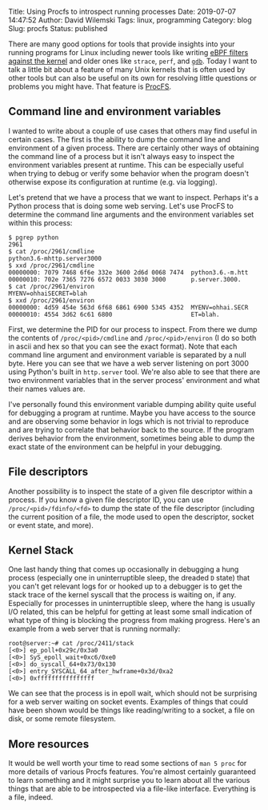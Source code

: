 Title: Using Procfs to introspect running processes
Date: 2019-07-07 14:47:52
Author: David Wilemski
Tags: linux, programming
Category: blog
Slug: procfs
Status: published

There are many good options for tools that provide insights into your running programs for Linux including newer tools like writing [eBPF filters against the kernel](http://www.brendangregg.com/ebpf.html) and older ones like `strace`, `perf`, and [`gdb`](https://www.youtube.com/watch?v=LwicN2u6Dro). Today I want to talk a little bit about a feature of many Unix kernels that is often used by other tools but can also be useful on its own for resolving little questions or problems you might have.  That feature is [ProcFS](https://en.wikipedia.org/wiki/Procfs).

## Command line and environment variables
I wanted to write about a couple of use cases that others may find useful in certain cases. The first is the ability to dump the command line and environment of a given process. There are certainly other ways of obtaining the command line of a process but it isn't always easy to inspect the environment variables present at runtime. This can be especially useful when trying to debug or verify some behavior when the program doesn't otherwise expose its configuration at runtime (e.g. via logging).

Let's pretend that we have a process that we want to inspect. Perhaps it's a Python process that is doing some web serving. Let's use ProcFS to determine the command line arguments and the environment variables set within this process:

```
$ pgrep python
2961
$ cat /proc/2961/cmdline
python3.6-mhttp.server3000
$ xxd /proc/2961/cmdline
00000000: 7079 7468 6f6e 332e 3600 2d6d 0068 7474  python3.6.-m.htt
00000010: 702e 7365 7276 6572 0033 3030 3000       p.server.3000.
$ cat /proc/2961/environ
MYENV=ohhaiSECRET=blah
$ xxd /proc/2961/environ
00000000: 4d59 454e 563d 6f68 6861 6900 5345 4352  MYENV=ohhai.SECR
00000010: 4554 3d62 6c61 6800                      ET=blah.
```

First, we determine the PID for our process to inspect. From there we dump the contents of `/proc/<pid>/cmdline` and `/proc/<pid>/environ` (I do so both in ascii and hex so that you can see the exact format). Note that each command line argument and environment variable is separated by a null byte. Here you can see that we have a web server listening on port 3000 using Python's built in `http.server` tool. We're also able to see that there are two environment variables that in the server process' environment and what their names values are.

I've personally found this environment variable dumping ability quite useful for debugging a program at runtime. Maybe you have access to the source and are observing some behavior in logs which is not trivial to reproduce and are trying to correlate that behavior back to the source. If the program derives behavior from the environment, sometimes being able to dump the exact state of the environment can be helpful in your debugging.

## File descriptors
Another possibility is to inspect the state of a given file descriptor within a process. If you know a given file descriptor ID, you can use `/proc/<pid>/fdinfo/<fd>` to dump the state of the file descriptor (including the current position of a file, the mode used to open the descriptor, socket or event state, and more).

## Kernel Stack
One last handy thing that comes up occasionally in debugging a hung process (especially one in uninterruptible sleep, the dreaded `D` state) that you can't get relevant logs for or hooked up to a debugger is to get the stack trace of the kernel syscall that the process is waiting on, if any. Especially for processes in uninterruptible sleep, where the hang is usually I/O related, this can be helpful for getting at least some small indication of what type of thing is blocking the progress from making progress. Here's an example from a web server that is running normally:

```
root@server:~# cat /proc/2411/stack
[<0>] ep_poll+0x29c/0x3a0
[<0>] SyS_epoll_wait+0xc6/0xe0
[<0>] do_syscall_64+0x73/0x130
[<0>] entry_SYSCALL_64_after_hwframe+0x3d/0xa2
[<0>] 0xffffffffffffffff
```

We can see that the process is in epoll wait, which should not be surprising for a web server waiting on socket events. Examples of things that could have been shown would be things like reading/writing to a socket, a file on disk, or some remote filesystem.

## More resources
It would be well worth your time to read some sections of `man 5 proc` for more details of various Procfs features. You're almost certainly guaranteed to learn something and it might surprise you to learn about all the various things that are able to be introspected via a file-like interface. Everything is a file, indeed.
